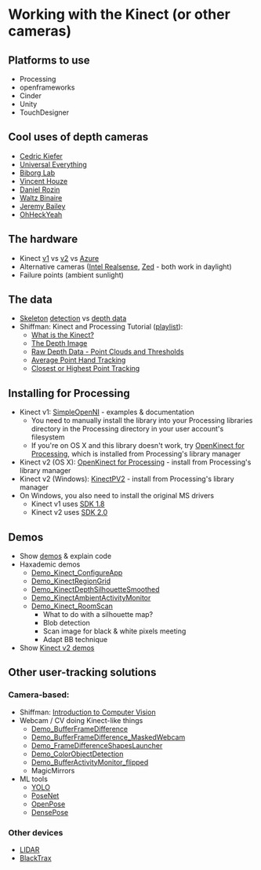 # Working with the Kinect (or other cameras)

## Platforms to use

* Processing
* openframeworks
* Cinder
* Unity
* TouchDesigner

## Cool uses of depth cameras 

* [Cedric Kiefer](https://vimeo.com/38840688)
* [Universal Everything](https://www.thisiscolossal.com/2019/05/future-you-universal-everything/)
* [Biborg Lab](https://www.youtube.com/watch?v=xw-7R1tRvdM)
* [Vincent Houze](https://www.instagram.com/p/BZWeV1WnJDv/)
* [Daniel Rozin](https://www.youtube.com/watch?v=ck_soI_Agy8)
* [Waltz Binaire](https://www.youtube.com/watch?v=FnulH8TrZVo)
* [Jeremy Bailey](https://www.youtube.com/watch?v=Q1gbQXwBKxU)
* [OhHeckYeah](https://vimeo.com/99276873)

## The hardware

  * Kinect [v1](https://i0.wp.com/skarredghost.com/wp-content/uploads/2016/12/20161129_202059.jpg?zoom=2&resize=800%2C445&ssl=1) vs [v2](https://i2.wp.com/zugara.com/wp-content/uploads/Kinect-1-vs-Kinect-2-Tech-Comparison.png) vs [Azure](https://azure.microsoft.com/en-us/services/kinect-dk/)
  * Alternative cameras ([Intel Realsense](https://www.intel.com/content/www/us/en/architecture-and-technology/realsense-overview.html), [Zed](https://www.stereolabs.com/) - both work in daylight)
  * Failure points (ambient sunlight)

## The data

* [Skeleton](https://github.com/totovr/SimpleOpenNI/tree/master/SimpleOpenNI/SimpleOpenNI/examples/OpenNI/Tracking_Skeleton) [detection](https://raw.githubusercontent.com/totovr/SimpleOpenNI/master/Assets/Kinect_V2_Tracking.gif) vs [depth data](https://www.youtube.com/watch?v=E1eIg54clGo)
* Shiffman: Kinect and Processing Tutorial ([playlist](https://www.youtube.com/playlist?list=PLRqwX-V7Uu6ZMlWHdcy8hAGDy6IaoxUKf)):
  * [What is the Kinect?](https://www.youtube.com/watch?v=QmVNgdapJJM)
  * [The Depth Image](https://www.youtube.com/watch?v=QmVNgdapJJM)
  * [Raw Depth Data - Point Clouds and Thresholds](https://www.youtube.com/watch?v=E1eIg54clGo)
  * [Average Point Hand Tracking](https://www.youtube.com/watch?v=Kr4s5sLoROY)
  * [Closest or Highest Point Tracking](https://www.youtube.com/watch?v=nYCvdtZGveg)

## Installing for Processing

* Kinect v1: [SimpleOpenNI](https://github.com/totovr/SimpleOpenNI) - examples & documentation
  * You need to manually install the library into your Processing libraries directory in the Processing directory in your user account's filesystem
  * If you're on OS X and this library doesn't work, try [OpenKinect for Processing](https://github.com/shiffman/OpenKinect-for-Processing), which is installed from Processing's library manager 
* Kinect v2 (OS X): [OpenKinect for Processing](https://github.com/shiffman/OpenKinect-for-Processing) - install from Processing's library manager
* Kinect v2 (Windows): [KinectPV2](https://github.com/ThomasLengeling/KinectPV2) - install from Processing's library manager
* On Windows, you also need to install the original MS drivers
  * Kinect v1 uses [SDK 1.8](https://www.microsoft.com/en-us/download/details.aspx?id=40278)
  * Kinect v2 uses [SDK 2.0](https://www.microsoft.com/en-us/download/details.aspx?id=44561)

## Demos

* Show [demos](../code/kinect/) & explain code
* Haxademic demos
  * [Demo_Kinect_ConfigureApp](https://github.com/cacheflowe/haxademic/blob/master/src/com/haxademic/demo/hardware/depthcamera/shared/Demo_Kinect_ConfigureApp.java)
  * [Demo_KinectRegionGrid](https://github.com/cacheflowe/haxademic/blob/master/src/com/haxademic/demo/hardware/depthcamera/shared/Demo_KinectRegionGrid.java)
  * [Demo_KinectDepthSilhouetteSmoothed](https://github.com/cacheflowe/haxademic/blob/master/src/com/haxademic/demo/hardware/depthcamera/shared/Demo_KinectDepthSilhouetteSmoothed.java)
  * [Demo_KinectAmbientActivityMonitor](https://github.com/cacheflowe/haxademic/blob/master/src/com/haxademic/demo/hardware/depthcamera/shared/Demo_KinectAmbientActivityMonitor.java)
  * [Demo_Kinect_RoomScan](https://github.com/cacheflowe/haxademic/blob/master/src/com/haxademic/demo/hardware/depthcamera/shared/Demo_Kinect_RoomScan.java)
    * What to do with a silhouette map?
    * Blob detection
    * Scan image for black & white pixels meeting
    * Adapt BB technique
* Show [Kinect v2 demos](https://github.com/ThomasLengeling/KinectPV2/tree/master/KinectPV2/examples)

## Other user-tracking solutions

### Camera-based:

* Shiffman: [Introduction to Computer Vision](https://www.youtube.com/watch?v=h8tk0hmWB44)
* Webcam / CV doing Kinect-like things
  * [Demo_BufferFrameDifference](https://github.com/cacheflowe/haxademic/blob/master/src/com/haxademic/demo/hardware/webcam/Demo_BufferFrameDifference.java)
  * [Demo_BufferFrameDifference_MaskedWebcam](https://github.com/cacheflowe/haxademic/blob/master/src/com/haxademic/demo/hardware/webcam/Demo_BufferFrameDifference_MaskedWebcam.java)
  * [Demo_FrameDifferenceShapesLauncher](https://github.com/cacheflowe/haxademic/blob/master/src/com/haxademic/demo/hardware/webcam/Demo_FrameDifferenceShapesLauncher.java)
  * [Demo_ColorObjectDetection](https://github.com/cacheflowe/haxademic/blob/master/src/com/haxademic/demo/hardware/webcam/Demo_ColorObjectDetection.java)
  * [Demo_BufferActivityMonitor_flipped](https://github.com/cacheflowe/haxademic/blob/master/src/com/haxademic/demo/hardware/webcam/Demo_BufferActivityMonitor_flipped.java)
  * MagicMirrors
* ML tools
  * [YOLO](https://pjreddie.com/darknet/yolo/)
  * [PoseNet](https://github.com/tensorflow/tfjs-models/tree/master/posenet)
  * [OpenPose](https://github.com/CMU-Perceptual-Computing-Lab/openpose)
  * [DensePose](https://www.youtube.com/watch?v=Dhkd_bAwwMc)

### Other devices

* [LIDAR](https://www.slamtec.com/en/Lidar/A3)
* [BlackTrax](https://blacktrax.cast-soft.com/)